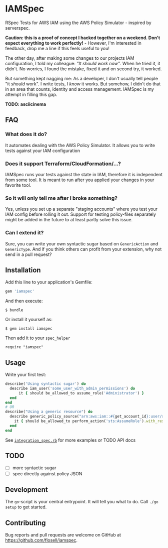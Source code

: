 # IAMSpec

RSpec Tests for AWS IAM using the AWS Policy Simulator - inspired by serverspec.

**Caution: this is a proof of concept I hacked together on a weekend. Don't expect everything to work perfectly!** - However, I'm interested in feedback, drop me a line if this feels useful to you!

The other day, after making some changes to our projects IAM configuration, I told my colleague: _"It should work now"_. When he tried it, it didn't. No worries, I found the mistake, fixed it and on second try, it worked. 

But something kept nagging me: As a developer, I don't usually tell people "it _should_ work". I write tests, I _know_ it works. But somehow, I didn't do that in an area that counts, identity and access management. IAMSpec is my attempt in filling this gap.

**TODO: asciicinema**
 
## FAQ

### What does it do? 

It automates dealing with the AWS Policy Simulator. It allows you to write tests against your IAM configuration

### Does it support Terraform/CloudFormation/...?
 
IAMSpec runs your tests against the state in IAM, therefore it is independent from some tool. It is meant to run after you applied your changes in your favorite tool. 

### So it will only tell me after I broke something? 

Yes, unless you set up a separate "staging accounts" where you test your IAM config before rolling it out. Support for testing policy-files separately might be added in the future to at least partly solve this issue. 

### Can I extend it? 

Sure, you can write your own syntactic sugar based on `GenericAction` and `GenericType`. And if you think others can profit from your extension, why not send in a pull request? 
 

## Installation

Add this line to your application's Gemfile:

```ruby
gem 'iamspec'
```

And then execute:

    $ bundle

Or install it yourself as:

    $ gem install iamspec

Then add it to your `spec_helper`

    require "iamspec"

## Usage

Write your first test: 

```ruby
describe('Using syntactic sugar') do
  describe iam_user('some_user_with_admin_permissions') do
      it { should be_allowed_to assume_role('Administrator') }
  end
end
# OR 
describe("Using a generic resource") do
  describe generic_policy_source("arn:aws:iam::#{get_account_id}:user/some_user_with_admin_permissions") do
    it { should be_allowed_to perform_action('sts:AssumeRole').with_resource("arn:aws:iam::#{get_account_id}:role/Administrator") }
  end
end
```

See [`integration_spec.rb`](spec/integration_spec.rb) for more examples or TODO API docs

## TODO

* [ ] more syntactic sugar
* [ ] spec directly against policy JSON

## Development

The `go`-script is your central entrypoint. It will tell you what to do.
Call `./go setup` to get started.

## Contributing

Bug reports and pull requests are welcome on GitHub at https://github.com/flosell/iamspec.

